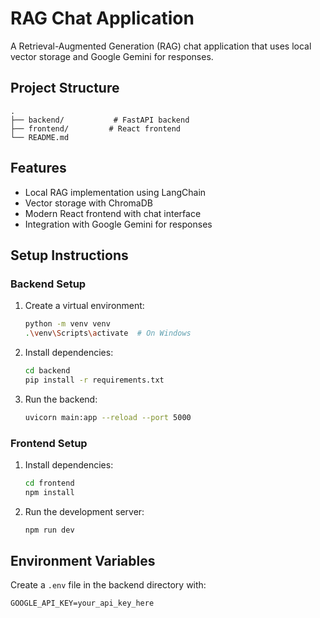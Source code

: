 # RAG Chat Application

A Retrieval-Augmented Generation (RAG) chat application that uses local vector storage and Google Gemini for responses.

## Project Structure

```
.
├── backend/           # FastAPI backend
├── frontend/         # React frontend
└── README.md
```

## Features

- Local RAG implementation using LangChain
- Vector storage with ChromaDB
- Modern React frontend with chat interface
- Integration with Google Gemini for responses

## Setup Instructions

### Backend Setup
1. Create a virtual environment:
   ```bash
   python -m venv venv
   .\venv\Scripts\activate  # On Windows
   ```
2. Install dependencies:
   ```bash
   cd backend
   pip install -r requirements.txt
   ```
3. Run the backend:
   ```bash
   uvicorn main:app --reload --port 5000
   ```

### Frontend Setup
1. Install dependencies:
   ```bash
   cd frontend
   npm install
   ```
2. Run the development server:
   ```bash
   npm run dev
   ```

## Environment Variables

Create a `.env` file in the backend directory with:
```
GOOGLE_API_KEY=your_api_key_here
``` 